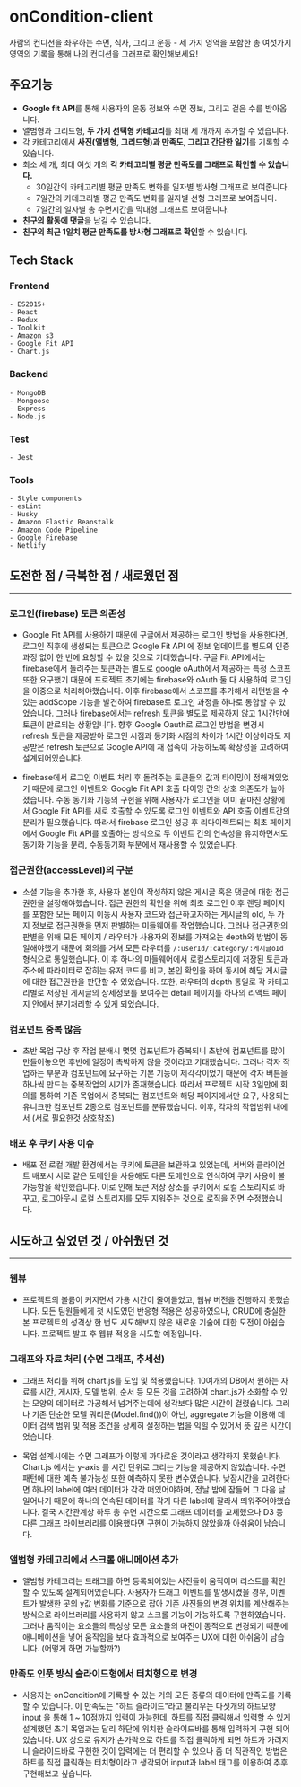 # onCondition-client

사람의 컨디션을 좌우하는 수면, 식사, 그리고 운동 - 세 가지 영역을 포함한 총 여섯가지 영역의 기록을 통해 나의 컨디션을 그래프로 확인해보세요!

## 주요기능

- **Google fit API**를 통해 사용자의 운동 정보와 수면 정보, 그리고 걸음 수를 받아옵니다.
- 앨범형과 그리드형, **두 가지 선택형 카테고리**를 최대 세 개까지 추가할 수 있습니다.
- 각 카테고리에서 **사진(앨범형, 그리드형)과 만족도, 그리고 간단한 일기**를 기록할 수 있습니다.
- 최소 세 개, 최대 여섯 개의 **각 카테고리별 평균 만족도를 그래프로 확인할 수 있습니다.**
  - 30일간의 카테고리별 평균 만족도 변화를 일자별 방사형 그래프로 보여줍니다.
  - 7일간의 카테고리별 평균 만족도 변화를 일자별 선형 그래프로 보여줍니다.
  - 7일간의 일자별 총 수면시간을 막대형 그래프로 보여줍니다.
- **친구의 활동에 댓글**을 남길 수 있습니다.
- **친구의 최근 1일치 평균 만족도를 방사형 그래프로 확인**할 수 있습니다.

## Tech Stack

  ### Frontend
    - ES2015+
    - React
    - Redux
    - Toolkit
    - Amazon s3
    - Google Fit API
    - Chart.js

  ### Backend
    - MongoDB
    - Mongoose
    - Express
    - Node.js

  ### Test
    - Jest

  ### Tools
    - Style components
    - esLint
    - Husky
    - Amazon Elastic Beanstalk
    - Amazon Code Pipeline
    - Google Firebase
    - Netlify

## 도전한 점 / 극복한 점 / 새로웠던 점
---

  ### 로그인(firebase) 토큰 의존성

  - Google Fit API를 사용하기 때문에 구글에서 제공하는 로그인 방법을 사용한다면, 로그인 직후에 생성되는 토큰으로 Google Fit API 에 정보 업데이트를 별도의 인증과정 없이 한 번에 요청할 수 있을 것으로 기대했습니다. 구글  Fit API에서는 firebase에서 돌려주는 토큰과는 별도로 google oAuth에서 제공하는 특정 스코프 또한 요구했기 때문에 프로젝트 초기에는 firebase와 oAuth 둘 다 사용하여 로그인을 이중으로 처리해야했습니다. 이후 firebase에서 스코프를 추가해서 리턴받을 수 있는 addScope 기능을 발견하여 firebase로 로그인 과정을 하나로 통합할 수 있었습니다. 그러나 firebase에서는 refresh 토큰을 별도로 제공하지 않고 1시간만에 토큰이 만료되는 상황입니다. 향후 Google Oauth로 로그인 방법을 변경시 refresh 토큰을 제공받아 로그인 시점과 동기화 시점의 차이가 1시간 이상이라도 제공받은 refresh 토큰으로 Google API에 재 접속이 가능하도록 확장성을 고려하여 설계되어있습니다.

  - firebase에서 로그인 이벤트 처리 후 돌려주는 토큰들의 값과 타이밍이 정해져있었기 때문에 로그인 이벤트와 Google Fit API 호출 타이밍 간의 상호 의존도가 높아졌습니다. 수동 동기화 기능의 구현을 위해 사용자가 로그인을 이미 끝마친 상황에서 Google Fit API를 새로 호출할 수 있도록 로그인 이벤트와 API 호출 이벤트간의 분리가 필요했습니다. 따라서 firebase 로그인 성공 후 리다이렉트되는 최초 페이지에서 Google Fit API를 호출하는 방식으로 두 이벤트 간의 연속성을 유지하면서도 동기화 기능을 분리, 수동동기화 부분에서 재사용할 수 있었습니다.

  ### 접근권한(accessLevel)의 구분

  - 소셜 기능을 추가한 후, 사용자 본인이 작성하지 않은 게시글 혹은 댓글에 대한 접근 권한을 설정해야했습니다. 접근 권한의 확인을 위해 최초 로그인 이후 랜딩 페이지를 포함한 모든 페이지 이동시 사용자 코드와 접근하고자하는 게시글의 oId, 두 가지 정보로 접근권한을 먼저 판별하는 미들웨어를 작업했습니다. 그러나 접근권한의 판별을 위해 모든 페이지 / 라우터가 사용자의 정보를 가져오는 depth와 방법이 동일해야했기 때문에 회의를 거쳐 모든 라우터를 `/:userId/:category/:게시글oId` 형식으로 통일했습니다. 이 후 하나의 미들웨어에서 로컬스토리지에 저장된 토큰과 주소에 파라미터로 잡히는 유저 코드를 비교, 본인 확인을 하며 동시에 해당 게시글에 대한 접근권한을 판단할 수 있었습니다. 또한, 라우터의 depth 통일로 각 카테고리별로 저장된 게시글의 상세정보를 보여주는 detail 페이지를 하나의 리액트 페이지 안에서 분기처리할 수 있게 되었습니다.

  ### 컴포넌트 중복 많음

  - 초반 목업 구상 후 작업 분배시 몇몇 컴포넌트가 중복되니 초반에 컴포넌트를 많이 만들어놓으면 후반에 일정이 촉박하지 않을 것이라고 기대했습니다. 그러나 각자 작업하는 부분과 컴포넌트에 요구하는 기본 기능이 제각각이었기 때문에 각자 버튼을 하나씩 만드는 중복작업의 시기가 존재했습니다. 따라서 프로젝트 시작 3일만에 회의를 통하여 기존 목업에서 중복되는 컴포넌트와 해당 페이지에서만 요구, 사용되는 유니크한 컴포넌트 2종으로 컴포넌트를 분류했습니다. 이후, 각자의 작업범위 내에서 (서로 필요한것 상호참조)

  ### 배포 후 쿠키 사용 이슈

  - 배포 전 로컬 개발 환경에서는 쿠키에 토큰을 보관하고 있었는데, 서버와 클라이언트 배포시 서로 같은 도메인을 사용해도 다른 도메인으로 인식하여 쿠키 사용이 불가능함을 확인했습니다. 이로 인해 토큰 저장 장소를 쿠키에서 로컬 스토리지로 바꾸고, 로그아웃시 로컬 스토리지를 모두 지워주는 것으로 로직을 전면 수정했습니다.

## 시도하고 싶었던 것 / 아쉬웠던 것
---

  ### 웹뷰

  - 프로젝트의 볼륨이 커지면서 가용 시간이 줄어들었고, 웹뷰 버전을 진행하지 못했습니다. 모든 팀원들에게 첫 시도였던 반응형 적용은 성공하였으나, CRUD에 충실한 본 프로젝트의 성격상 한 번도 시도해보지 않은 새로운 기술에 대한 도전이 아쉽습니다. 프로젝트 발표 후 웹뷰 적용을 시도할 예정입니다.

  ### 그래프와 자료 처리 (수면 그래프, 추세선)

  - 그래프 처리를 위해 chart.js를 도입 및 적용했습니다. 10여개의 DB에서 원하는 자료를 시간, 게시자, 모델 범위, 순서 등 모든 것을 고려하여 chart.js가 소화할 수 있는 모양의 데이터로 가공해서 넘겨주는데에 생각보다 많은 시간이 걸렸습니다. 그러나 기존 단순한 모델 쿼리문(Model.find())이 아닌, aggregate 기능을 이용해 데이터 검색 범위 및 적용 조건을 상세히 설정하는 법을  익힐 수 있어서 뜻 깊은 시간이었습니다.

  - 목업 설계시에는 수면 그래프가 이렇게 까다로운 것이라고 생각하지 못했습니다. Chart.js 에서는  y-axis 를 시간 단위로 그리는 기능을 제공하지 않았습니다. 수면 패턴에 대한 예측 불가능성 또한 예측하지 못한 변수였습니다. 낮잠시간을 고려한다면 하나의 label에 여러 데이터가 각각 떠있어야하며, 전날 밤에 잠들어 그 다음 날 일어나기 때문에 하나의 연속된 데이터를 각기 다른 label에 잘라서 띄워주어야했습니다. 결국 시간관계상 하루 총 수면 시간으로 그래프 데이터를 교체했으나 D3 등 다른 그래프 라이브러리를 이용했다면 구현이 가능하지 않았을까 아쉬움이 남습니다.

  ### 앨범형 카테고리에서 스크롤 애니메이션 추가

  - 앨범형 카테고리는 드래그를 하면 등록되어있는 사진들이 움직이며 리스트를 확인할 수 있도록 설계되어있습니다. 사용자가 드래그 이벤트를 발생시켰을 경우, 이벤트가 발생한 곳의 y값 변화를 기준으로 잡아 기존 사진들의 변경 위치를 계산해주는 방식으로 라이브러리를 사용하지 않고 스크롤 기능이 가능하도록 구현하였습니다. 그러나 움직이는 요소들의 특성상 모든 요소들의 마진이 동적으로 변경되기 때문에 애니메이션을 넣어 움직임을 보다 효과적으로 보여주는 UX에 대한 아쉬움이 남습니다. (어떻게 하면 가능할까?)

  ### 만족도 인풋 방식 슬라이드형에서 터치형으로 변경

  - 사용자는 onCondition에 기록할 수 있는 거의 모든 종류의 데이터에 만족도를 기록할 수 있습니다. 이 만족도는 "하트 슬라이드"라고 불리우는 다섯개의 하트모양 input 을 통해 1 ~ 10점까지 입력이 가능한데, 하트를 직접 클릭해서 입력할 수 있게 설계했던 초기 목업과는 달리 하단에 위치한 슬라이드바를 통해 입력하게 구현 되어있습니다. UX 상으로 유저가 손가락으로 하트를 직접 클릭하게 되면 하트가 가려지니 슬라이드바로 구현한 것이 입력에는 더 편리할 수 있으나 좀 더 직관적인 방법은 하트를 직접 클릭하는 터치형이라고 생각되어 input과 label 태그를 이용하여 추후 구현해보고 싶습니다.

